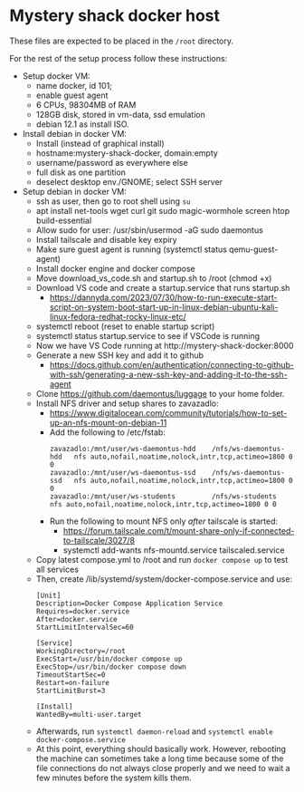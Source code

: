 # Mystery shack docker host

These files are expected to be placed in the `/root` directory.

For the rest of the setup process follow these instructions:


 - Setup docker VM:
 	- name docker, id 101;
 	- enable guest agent
 	- 6 CPUs, 98304MB of RAM
 	- 128GB disk, stored in vm-data, ssd emulation
 	- debian 12.1 as install ISO.
 - Install debian in docker VM:
 	- Install (instead of graphical install)
 	- hostname:mystery-shack-docker, domain:empty
 	- username/password as everywhere else
 	- full disk as one partition
 	- deselect desktop env./GNOME; select SSH server
 - Setup debian in docker VM:
 	- ssh as user, then go to root shell using `su`
 	- apt install net-tools wget curl git sudo magic-wormhole screen htop build-essential
 	- Allow sudo for user: /usr/sbin/usermod -aG sudo daemontus
 	- Install tailscale and disable key expiry
 	- Make sure guest agent is running (systemctl status qemu-guest-agent)
 	- Install docker engine and docker compose
 	- Move download_vs_code.sh and startup.sh to /root (chmod +x)
 	- Download VS code and create a startup.service that runs startup.sh
 		- https://dannyda.com/2023/07/30/how-to-run-execute-start-script-on-system-boot-start-up-in-linux-debian-ubuntu-kali-linux-fedora-redhat-rocky-linux-etc/
 	- systemctl reboot (reset to enable startup script)
 	- systemctl status startup.service to see if VSCode is running
 	- Now we have VS Code running at http://mystery-shack-docker:8000
 	- Generate a new SSH key and add it to github
 		- https://docs.github.com/en/authentication/connecting-to-github-with-ssh/generating-a-new-ssh-key-and-adding-it-to-the-ssh-agent
 	- Clone https://github.com/daemontus/luggage to your home folder.
 	- Install NFS driver and setup shares to zavazadlo:
 		- https://www.digitalocean.com/community/tutorials/how-to-set-up-an-nfs-mount-on-debian-11
 		- Add the following to /etc/fstab:
 			```
 			zavazadlo:/mnt/user/ws-daemontus-hdd    /nfs/ws-daemontus-hdd   nfs auto,nofail,noatime,nolock,intr,tcp,actimeo=1800 0 0
			zavazadlo:/mnt/user/ws-daemontus-ssd    /nfs/ws-daemontus-ssd   nfs auto,nofail,noatime,nolock,intr,tcp,actimeo=1800 0 0
			zavazadlo:/mnt/user/ws-students         /nfs/ws-students        nfs auto,nofail,noatime,nolock,intr,tcp,actimeo=1800 0 0
 			```
 		- Run the following to mount NFS only *after* tailscale is started:
 			- https://forum.tailscale.com/t/mount-share-only-if-connected-to-tailscale/3027/8
 			- systemctl add-wants nfs-mountd.service tailscaled.service
 	- Copy latest compose.yml to /root and run `docker compose up` to test all services
 	- Then, create /lib/systemd/system/docker-compose.service and use:
 		```
 		[Unit]
		Description=Docker Compose Application Service
		Requires=docker.service
		After=docker.service
		StartLimitIntervalSec=60

		[Service]
		WorkingDirectory=/root      
		ExecStart=/usr/bin/docker compose up
		ExecStop=/usr/bin/docker compose down
		TimeoutStartSec=0
		Restart=on-failure
		StartLimitBurst=3

		[Install]
		WantedBy=multi-user.target
 		```
 	- Afterwards, run `systemctl daemon-reload` and `systemctl enable docker-compose.service`
 	- At this point, everything should basically work. However, rebooting the machine can sometimes take a long time 
 	because some of the file connections do not always close properly and we need to wait a few minutes before
 	the system kills them.